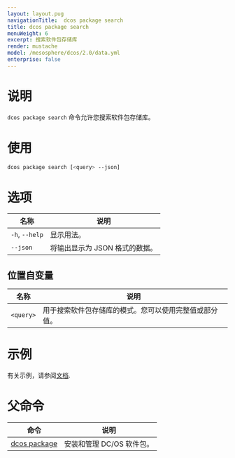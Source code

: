 ```yaml
---
layout: layout.pug
navigationTitle:  dcos package search
title: dcos package search
menuWeight: 6
excerpt: 搜索软件包存储库
render: mustache
model: /mesosphere/dcos/2.0/data.yml
enterprise: false
---
```


# 说明
`dcos package search` 命令允许您搜索软件包存储库。

# 使用

```bash
dcos package search [<query> --json]
```

# 选项

| 名称 | 说明 |
|---------|-------------|
| `-h`, `--help` | 显示用法。|
| `--json`   | 将输出显示为 JSON 格式的数据。 |

## 位置自变量

| 名称 | 说明 |
|---------|-------------|
| `<query>`   | 用于搜索软件包存储库的模式。您可以使用完整值或部分值。|



# 示例

有关示例，请参阅[文档](/mesosphere/dcos/cn/2.0/administering-clusters/package-registry/).

# 父命令

| 命令 | 说明 |
|---------|-------------|
| [dcos package](/mesosphere/dcos/cn/2.0/cli/command-reference/dcos-package/)   | 安装和管理 DC/OS 软件包。 |
